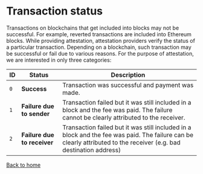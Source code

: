 # Transaction status

Transactions on blockchains that get included into blocks may not be successful. For example, reverted transactions are included into Ethereum blocks. While providing attestation, attestation providers verify the status of a particular transaction. Depending on a blockchain, such transaction may be successful or fail due to various reasons. For the purpose of attestation, we are interested in only three categories:

| ID  | Status                      | Description                                                                                                                                                        |
| --- | --------------------------- | ------------------------------------------------------------------------------------------------------------------------------------------------------------------ |
| `0` | **Success**                 | Transaction was successful and payment was made.                                                                                                                   |
| `1` | **Failure due to sender**   | Transaction failed but it was still included in a block and the fee was paid. The failure cannot be clearly attributed to the receiver.                            |
| `2` | **Failure due to receiver** | Transaction failed but it was still included in a block and the fee was paid. The failure can be clearly attributed to the receiver (e.g. bad destination address) |

[Back to home](../README.md)

